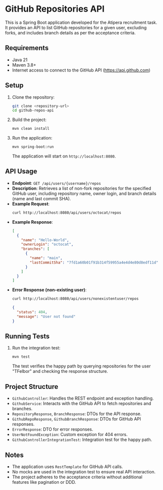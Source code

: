 # GitHub Repositories API

This is a Spring Boot application developed for the Atipera recruitment task. It provides an API to list GitHub repositories for a given user, excluding forks, and includes branch details as per the acceptance criteria.

## Requirements
- Java 21
- Maven 3.8+
- Internet access to connect to the GitHub API (https://api.github.com)

## Setup
1. Clone the repository:
   ```bash
   git clone <repository-url>
   cd github-repos-api
   ```
2. Build the project:
   ```bash
   mvn clean install
   ```
3. Run the application:
   ```bash
   mvn spring-boot:run
   ```
   The application will start on `http://localhost:8080`.

## API Usage
- **Endpoint**: `GET /api/users/{username}/repos`
- **Description**: Retrieves a list of non-fork repositories for the specified GitHub user, including repository name, owner login, and branch details (name and last commit SHA).
- **Example Request**:
  ```bash
  curl http://localhost:8080/api/users/octocat/repos
  ```
- **Example Response**:
  ```json
  [
    {
      "name": "Hello-World",
      "ownerLogin": "octocat",
      "branches": [
        {
          "name": "main",
          "lastCommitSha": "7fd1a60b01f91b314f59955a4e4d4e80d8edf11d"
        }
      ]
    }
  ]
  ```
- **Error Response (non-existing user)**:
  ```bash
  curl http://localhost:8080/api/users/nonexistentuser/repos
  ```
  ```json
  {
    "status": 404,
    "message": "User not found"
  }
  ```

## Running Tests
1. Run the integration test:
   ```bash
   mvn test
   ```
   The test verifies the happy path by querying repositories for the user "TFelbor" and checking the response structure.

## Project Structure
- `GithubController`: Handles the REST endpoint and exception handling.
- `GithubService`: Interacts with the GitHub API to fetch repositories and branches.
- `RepositoryResponse`, `BranchResponse`: DTOs for the API response.
- `GithubRepoResponse`, `GithubBranchResponse`: DTOs for GitHub API responses.
- `ErrorResponse`: DTO for error responses.
- `UserNotFoundException`: Custom exception for 404 errors.
- `GithubControllerIntegrationTest`: Integration test for the happy path.

## Notes
- The application uses `RestTemplate` for GitHub API calls.
- No mocks are used in the integration test to ensure real API interaction.
- The project adheres to the acceptance criteria without additional features like pagination or DDD.
